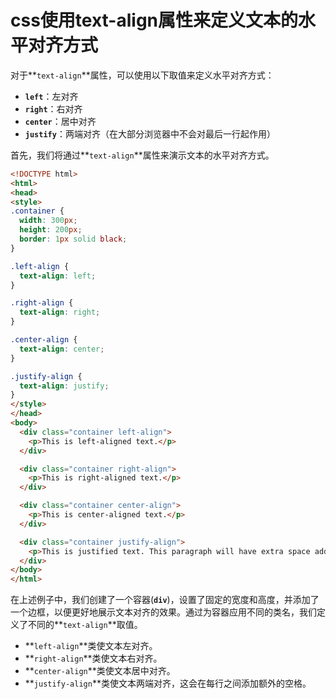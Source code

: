 # css使用text-align属性来定义文本的水平对齐方式

对于**`text-align`**属性，可以使用以下取值来定义水平对齐方式：

- **`left`**：左对齐
- **`right`**：右对齐
- **`center`**：居中对齐
- **`justify`**：两端对齐（在大部分浏览器中不会对最后一行起作用）

首先，我们将通过**`text-align`**属性来演示文本的水平对齐方式。

```html
<!DOCTYPE html>
<html>
<head>
<style>
.container {
  width: 300px;
  height: 200px;
  border: 1px solid black;
}

.left-align {
  text-align: left;
}

.right-align {
  text-align: right;
}

.center-align {
  text-align: center;
}

.justify-align {
  text-align: justify;
}
</style>
</head>
<body>
  <div class="container left-align">
    <p>This is left-aligned text.</p>
  </div>

  <div class="container right-align">
    <p>This is right-aligned text.</p>
  </div>

  <div class="container center-align">
    <p>This is center-aligned text.</p>
  </div>

  <div class="container justify-align">
    <p>This is justified text. This paragraph will have extra space added between words to align both left and right.</p>
  </div>
</body>
</html>

```

在上述例子中，我们创建了一个容器(**`div`**)，设置了固定的宽度和高度，并添加了一个边框，以便更好地展示文本对齐的效果。通过为容器应用不同的类名，我们定义了不同的**`text-align`**取值。

- **`left-align`**类使文本左对齐。
- **`right-align`**类使文本右对齐。
- **`center-align`**类使文本居中对齐。
- **`justify-align`**类使文本两端对齐，这会在每行之间添加额外的空格。

##
